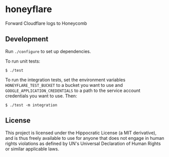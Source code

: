 # honeyflare

Forward Cloudflare logs to Honeycomb


## Development

Run `./configure` to set up dependencies.

To run unit tests:

    $ ./test

To run the integration tests, set the environment variables
`HONEYFLARE_TEST_BUCKET` to a bucket you want to use and
`GOOGLE_APPLICATION_CREDENTIALS` to a path to the service account credentials
you want to use. Then:

    $ ./test -m integration


## License

This project is licensed under the Hippocratic License (a MIT derivative), and
is thus freely available to use for anyone that does not engage in human rights
violations as defined by UN's Universal Declaration of Human Rights or similar
applicable laws.
